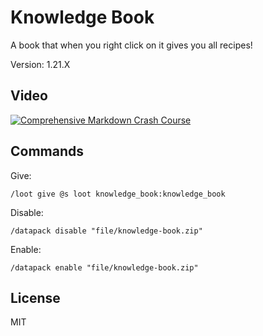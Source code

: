 # Knowledge Book

A book that when you right click on it gives you all recipes!

Version: 1.21.X

## Video

[![Comprehensive Markdown Crash Course](https://img.youtube.com/vi/Ve8YWdkYVsI/mqdefault.jpg)](https://www.youtube.com/watch?v=Ve8YWdkYVsI)

## Commands

Give:

```mcfunction
/loot give @s loot knowledge_book:knowledge_book
```

Disable:

```mcfunction
/datapack disable "file/knowledge-book.zip"
```

Enable:

```mcfunction
/datapack enable "file/knowledge-book.zip"
```

## License

MIT